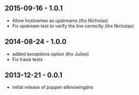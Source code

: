 ## 2015-09-16 - 1.0.1
* Allow hostnames as upstreams (thx Nicholas)
* Fix upstream test to verify the line correctly (thx Nicholas)

## 2014-08-24 - 1.0.0
* added exceptions option (thx Julien)
* Fix travis tests

## 2013-12-21 - 0.0.1
* initial release of puppet-allknowingdns
